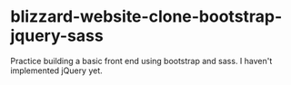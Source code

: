# blizzard-website-clone-bootstrap-jquery-sass
Practice building a basic front end using bootstrap and sass. I haven't implemented jQuery yet.
